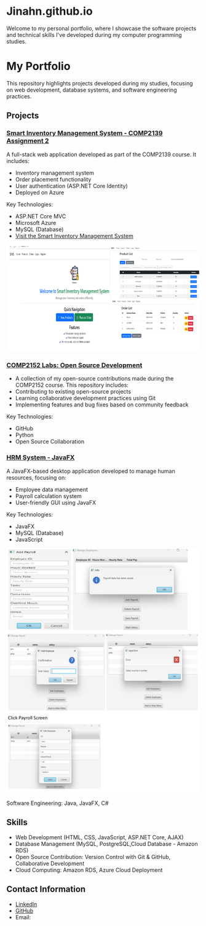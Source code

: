 # Jinahn.github.io
Welcome to my personal portfolio, where I showcase the software projects and technical skills I've developed during my computer programming studies.

# My Portfolio
This repository highlights projects developed during my studies, focusing on web development, database systems, and software engineering practices.

## Projects

### [Smart Inventory Management System - COMP2139 Assignment 2](https://github.com/paulfrankey5/COMP2139_Assignment2.git) 

A full-stack web application developed as part of the COMP2139 course. It includes:
- Inventory management system
- Order placement functionality
- User authentication (ASP.NET Core Identity)
- Deployed on Azure

Key Technologies:
- ASP.NET Core MVC
- Microsoft Azure
- MySQL (Database)
- [Visit the Smart Inventory Management System](https://smartinventory-ezeydfg0ewfjgjc2.canadacentral-01.azurewebsites.net) 
<img src="https://github.com/paulfrankey5/Jinahn.github.io/blob/main/smartInventroyweb.png" alt="Smart Inventory Screenshot" width="600"/>

### [COMP2152 Labs: Open Source Development](https://github.com/paulfrankey5/comp2152_labs.git)
- A collection of my open-source contributions made during the COMP2152 course. This repository includes:
- Contributing to existing open-source projects
- Learning collaborative development practices using Git
- Implementing features and bug fixes based on community feedback

Key Technologies:
- GitHub
- Python
- Open Source Collaboration

### [HRM System - JavaFX](https://github.com/TanveerJ31/HRMSystem)

A JavaFX-based desktop application developed to manage human resources, focusing on:
- Employee data management
- Payroll calculation system
- User-friendly GUI using JavaFX

Key Technologies:
- JavaFX
- MySQL (Database)
- JavaScript

<img src="https://github.com/paulfrankey5/Jinahn.github.io/blob/main/Payroll.png" alt="Payroll Screenshot" width="600"/>

Software Engineering: Java, JavaFX, C#
## Skills
- Web Development (HTML, CSS, JavaScript, ASP.NET Core, AJAX)
- Database Management (MySQL, PostgreSQL,Cloud Database - Amazon RDS)
- Open Source Contribution: Version Control with Git & GitHub, Collaborative Development
- Cloud Computing: Amazon RDS, Azure Cloud Deployment

## Contact Information
- [LinkedIn](https://www.linkedin.com/in/)
- [GitHub](https://github.com/paulfrankey5)
- Email: 
